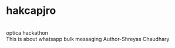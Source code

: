 # hakcapjro
<br/>
optica hackathon
<br>
This is about whatsapp bulk messaging
Author-Shreyas Chaudhary
